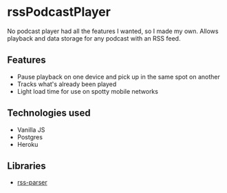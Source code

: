 # rssPodcastPlayer
No podcast player had all the features I wanted, so I made my own. Allows playback and data storage for any podcast with an RSS feed.

## Features
- Pause playback on one device and pick up in the same spot on another
- Tracks what's already been played
- Light load time for use on spotty mobile networks

## Technologies used
- Vanilla JS
- Postgres
- Heroku

## Libraries
- [rss-parser](https://github.com/rbren/rss-parser)
